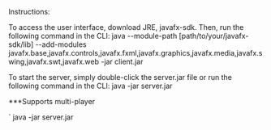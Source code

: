Instructions:

To access the user interface, download JRE, javafx-sdk. Then, run the following command in the CLI: java --module-path [path/to/your/javafx-sdk/lib] --add-modules javafx.base,javafx.controls,javafx.fxml,javafx.graphics,javafx.media,javafx.swing,javafx.swt,javafx.web -jar client.jar

To start the server, simply double-click the server.jar file or run the following command in the CLI: java -jar server.jar

***Supports multi-player

`
java -jar server.jar
